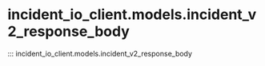 # incident_io_client.models.incident_v2_response_body

::: incident_io_client.models.incident_v2_response_body
